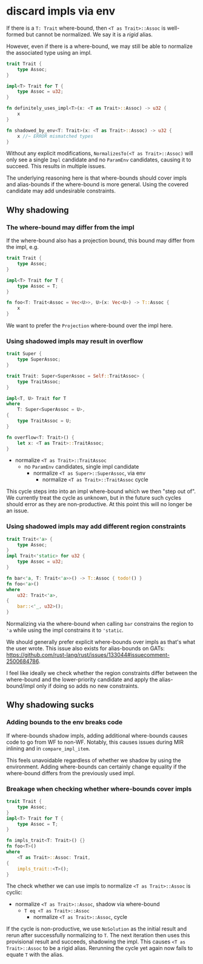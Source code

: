 # discard impls via env

If there is a `T: Trait` where-bound, then `<T as Trait>::Assoc` is well-formed but cannot be normalized. We say it is a *rigid* alias.

However, even if there is a where-bound, we may still be able to normalize the associated type using an impl.
```rust
trait Trait {
    type Assoc;
}

impl<T> Trait for T {
    type Assoc = u32;
}

fn definitely_uses_impl<T>(x: <T as Trait>::Assoc) -> u32 {
    x
}

fn shadowed_by_env<T: Trait>(x: <T as Trait>::Assoc) -> u32 {
    x //~ ERROR mismatched types
}
```

Without any explicit modifications, `NormalizesTo(<T as Trait>::Assoc)` will only see a single `Impl` candidate and no `ParamEnv` candidates, causing it to succeed. This results in multiple issues.

The underlying reasoning here is that where-bounds should cover impls and alias-bounds if the where-bound is more general. Using the covered candidate may add undesirable constraints.

## Why shadowing

### The where-bound may differ from the impl

If the where-bound also has a projection bound, this bound may differ from the impl, e.g.
```rust
trait Trait {
    type Assoc;
}

impl<T> Trait for T {
    type Assoc = T;
}

fn foo<T: Trait<Assoc = Vec<U>>, U>(x: Vec<U>) -> T::Assoc {
    x
}
```
We want to prefer the `Projection` where-bound over the impl here.

### Using shadowed impls may result in overflow

```rust
trait Super {
    type SuperAssoc;
}

trait Trait: Super<SuperAssoc = Self::TraitAssoc> {
    type TraitAssoc;
}

impl<T, U> Trait for T
where
    T: Super<SuperAssoc = U>,
{
    type TraitAssoc = U;
}

fn overflow<T: Trait>() {
    let x: <T as Trait>::TraitAssoc;
}
```
- normalize `<T as Trait>::TraitAssoc`
    - no `ParamEnv` candidates, single impl candidate
        - normalize `<T as Super>::SuperAssoc`, via env
            - normalize `<T as Trait>::TraitAssoc` cycle

This cycle steps into into an impl where-bound which we then "step out of". We currently treat the cycle as unknown, but in the future such cycles should error as they are non-productive. At this point this will no longer be an issue.

### Using shadowed impls may add different region constraints

```rust
trait Trait<'a> {
    type Assoc;
}
impl Trait<'static> for u32 {
    type Assoc = u32;
}

fn bar<'a, T: Trait<'a>>() -> T::Assoc { todo!() }
fn foo<'a>()
where
    u32: Trait<'a>,
{
    bar::<'_, u32>();
}
```
Normalizing via the where-bound when calling `bar` constrains the region to `'a` while using the impl constrains it to `'static`.

We should generally prefer explicit where-bounds over impls as that's what the user wrote. This issue also exists for alias-bounds on GATs: https://github.com/rust-lang/rust/issues/133044#issuecomment-2500684786.

I feel like ideally we check whether the region constraints differ between the where-bound and the lower-priority candidate and apply the alias-bound/impl only if doing so adds no new constraints.

## Why shadowing sucks

### Adding bounds to the env breaks code

If where-bounds shadow impls, adding additional where-bounds causes code to go from WF to non-WF. Notably, this causes issues during MIR inlining and in `compare_impl_item`. 

This feels unavoidable regardless of whether we shadow by using the environment. Adding where-bounds can certainly change equality if the where-bound differs from the previously used impl.

### Breakage when checking whether where-bounds cover impls

```rust
trait Trait {
    type Assoc;
}
impl<T> Trait for T {
    type Assoc = T;
}

fn impls_trait<T: Trait>() {}
fn foo<T>() 
where
    <T as Trait>::Assoc: Trait,
{
    impls_trait::<T>();
}
```
The check whether we can use impls to normalize `<T as Trait>::Assoc` is cyclic:
- normalize `<T as Trait>::Assoc`, shadow via where-bound
    - `T eq <T as Trait>::Assoc`
        - normalize `<T as Trait>::Assoc`, cycle

If the cycle is non-productive, we use `NoSolution` as the initial
result and rerun after successfully normalizing to `T`. The next iteration then uses this provisional result and succeeds, shadowing the impl. This causes `<T as Trait>::Assoc` to be a rigid alias. Rerunning the cycle yet again now fails to equate `T` with the alias.